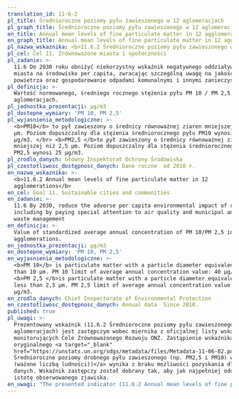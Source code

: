 ```yaml
---
translation_id: 11-6-2
pl_title: Średnioroczne poziomy pyłu zawieszonego w 12 aglomeracjach
pl_graph_title: Średnioroczne poziomy pyłu zawieszonego w 12 aglomeracjach
en_title: Annual mean levels of fine particulate matter in 12 agglomerations
en_graph_title: Annual mean levels of fine particulate matter in 12 agglomerations
pl_nazwa_wskaznika: <b>11.6.2 Średnioroczne poziomy pyłu zawieszonego w 12 aglomeracjach</b>
pl_cel: Cel 11. Zrównoważone miasta i społeczności
pl_zadanie: >-
  11.6 Do 2030 roku obniżyć niekorzystny wskaźnik negatywnego oddziaływania
  miasta na środowisko per capita, zwracając szczególną uwagę na jakość
  powietrza oraz gospodarowanie odpadami komunalnymi i innymi zanieczyszczeniami
pl_definicja: >-
  Wartość normowanego, średniego rocznego stężenia pyłu PM 10 / PM 2,5 w 12
  aglomeracjach.
pl_jednostka_prezentacji: µg/m3
pl_dostepne_wymiary: 'PM 10, PM 2,5'
pl_wyjasnienia_metodologiczne: >-
  <b>PM10</b> to pył zawieszony o średnicy równoważnej ziaren mniejszej niż 10
  µm. Poziom dopuszczalny dla stężenia średniorocznego pyłu PM10 wynosi 40
  µg/m3. </br> <b>PM2,5 </b>to pył zawieszony o średnicy równoważnej ziaren
  mniejszej niż 2,5 µm. Poziom dopuszczalny dla stężenia średniorocznego pyłu
  PM2,5 wynosi 25 µg/m3.
pl_zrodlo_danych: Główny Inspektorat Ochrony Środowiska
pl_czestotliwosc_dostępnosc_danych: Dane roczne  od 2010 r.
en_nazwa_wskaznika: >-
  <b>11.6.2 Annual mean levels of fine particulate matter in 12
  agglomerations</b>
en_cel: Goal 11. Sustainable cities and communities
en_zadanie: >-
  11.6 By 2030, reduce the adverse per capita environmental impact of cities,
  including by paying special attention to air quality and municipal and other
  waste management
en_definicja: >-
  Value of standardized average annual concentration of PM 10/PM 2,5 in 12
  agglomerations.
en_jednostka_prezentacji: µg/m3
en_dostepne_wymiary: 'PM 10, PM 2,5'
en_wyjasnienia_metodologiczne: >-
  <b>PM 10</b> is particulate matter with a particle diameter equivalent to less
  than 10 µm. PM 10 limit of average annual concentration value: 40 µg/m3. </br>
  <b>PM 2,5 </b>is particulate matter with a particle diameter equivalent to
  less than 2,5 µm. PM 2,5 limit of average annual concentration value: 25
  µg/m3.
en_zrodlo_danych: Chief Inspectorate of Environmental Protection
en_czestotliwosc_dostępnosc_danych: Annual data  Since 2010.
published: true
pl_uwagi: >-
  Prezentowany wskaźnik (11.6.2 Średnioroczne poziomy pyłu zawieszonego w 12
  aglomeracjach) jest zastępczym wobec miernika z oficjalnej listy wskaźników
  monitorujących Cele Zrównoważonego Rozwoju ONZ. Zastąpienie wskaźnika
  oryginalnego <a target="_blank"
  href="https://unstats.un.org/sdgs/metadata/files/Metadata-11-06-02.pdf">(11.6.2
  Średnioroczne poziomy drobnego pyłu zawieszonego (np. PM2,5 i PM10) w miastach
  (ważone liczbą ludności))</a> wynika z braku możliwości pozyskania dla niego
  danych. Wskaźnik zastępczy został dobrany tak, aby jak najpełniej oddawał
  istotę obserwowanego zjawiska.
en_uwagi: "The presented indicator (11.6.2 Annual mean levels of fine particulate matter in 12 agglomerations) is a proxy indicator to the one adopted in the official list of indicators of the UN Sustainable Development Goals. The replacement of the original indicator <a target=\"_blank\" href=\"https://prose.io/#statisticspoland/sdg-indicators-pl/edit/master/_metadane_globalne/11-6-2.md\">(11.6.2 Annual mean levels of fine particulate matter (e.g.\_PM2.5 and PM10) in cities (population weighted))</a> is due to the inability to obtain data for it. The proxy indicator has been selected so as to most fully reflect the essence of the observed phenomenon."
---
```

